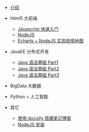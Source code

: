 <!-- docs/_sidebar.md -->
* [介绍](README "Think About AI")

* Html5 大前端
    * [Javascript 快速入门](html5/01_Javascript/)
    * [NodeJS](html5/02_Node/)
    * [Echarts + NodeJS 实现疫情地图](html5/03_Echarts)

* JavaEE 分布式开发
    * [Java 语法基础 Part1](javaee/)
    * [Java 语法基础 Part2](javaee/)
    * [Java 语法基础 Part3](javaee/)

* BigData 大数据

* Python + 人工智能

* 其它
    * [使用 docsify 搭建笔记博客](other/01_docsify/ "使用 docsify 搭建笔记博客")
    * [NodeJS 安装](other/02_XXXX)
